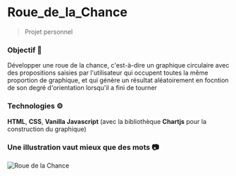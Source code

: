 # Roue_de_la_Chance

> Projet personnel

### Objectif 💬
Développer une roue de la chance, c'est-à-dire un graphique circulaire avec des propositions saisies par l'utilisateur qui occupent toutes la même proportion de graphique, et qui génère un résultat aléatoirement en focntion de son degré d'orientation lorsqu'il a fini de tourner 

### Technologies ⚙️
**HTML**, **CSS**, **Vanilla Javascript** (avec la bibliothèque **Chartjs** pour la construction du graphique)

### Une illustration vaut mieux que des mots 📷
![Roue de la Chance](https://github.com/Louis-Cauvet/Entrainement-web-personnel/blob/main/Images/captureRoueChance.png)
